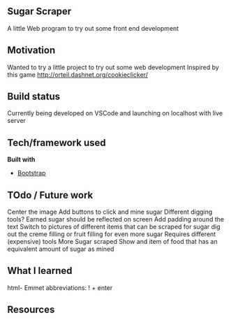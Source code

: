 
## Sugar Scraper
A little Web program to try out some front end development

## Motivation
Wanted to try a little project to try out some web development
Inspired by this game http://orteil.dashnet.org/cookieclicker/

## Build status
Currently being developed on VSCode and launching on localhost with live server

## Tech/framework used
<b>Built with</b>
- [Bootstrap](https://getbootstrap.com/docs/4.4/getting-started/introduction)

## TOdo / Future work
Center the image
Add buttons to click and mine sugar
Different digging tools?
Earned sugar should be reflected on screen
Add padding around the text
Switch to pictures of different items that can be scraped for sugar
dig out the creme filling or fruit filling for even more sugar
    Requires different (expensive) tools
    More Sugar scraped
Show and item of food that has an equivalent amount of sugar as mined

## What I learned
html- Emmet abbreviations: ! + enter

## Resources
